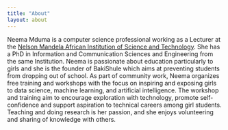 ```yaml
---
title: "About"
layout: about
---
```


Neema Mduma is a computer science professional working as a Lecturer at the [Nelson Mandela African Institution of Science and Technology](https://www.nm-aist.ac.tz/index.php/neema). She has a PhD in Information and Communication Sciences and Engineering from the same Institution. Neema is passionate about education particularly to girls and she is the founder of BakiShule which aims at preventing students from dropping out of school. As part of community work, Neema organizes free training and workshops with the focus on inspiring and exposing girls to data science, machine learning, and artificial intelligence. The workshop and training aim to encourage exploration with technology, promote self-confidence and support aspiration to technical careers among girl students. Teaching and doing research is her passion, and she enjoys volunteering and sharing of knowledge with others.


